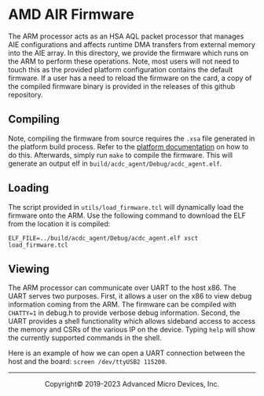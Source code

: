 # AMD AIR Firmware

The ARM processor acts as an HSA AQL packet processor that manages AIE configurations and affects runtime DMA transfers from external memory into the AIE array. In this directory, we provide the firmware which runs on the ARM to perform these operations. Note, most users will not need to touch this as the provided platform configuration contains the default firmware. If a user has a need to reload the firmware on the card, a copy of the compiled firmware binary is provided in the releases of this github repository. 

## Compiling

Note, compiling the firmware from source requires the `.xsa` file generated in the platform build process. Refer to the [platform documentation](../platform/vck5000) on how to do this. Afterwards, simply run `make` to compile the firmware. This will generate an output elf in `build/acdc_agent/Debug/acdc_agent.elf`.


## Loading

The script provided in `utils/load_firmware.tcl` will dynamically load the firmware onto the ARM. Use the following command to download the ELF from the location it is compiled:

```
ELF_FILE=../build/acdc_agent/Debug/acdc_agent.elf xsct load_firmware.tcl
```


## Viewing

The ARM processor can communicate over UART to the host x86. The UART serves two purposes. First, it allows a user on the x86 to view debug information coming from the ARM. The firmware can be compiled with `CHATTY=1` in debug.h to provide verbose debug information. Second, the UART provides a shell functionality which allows sideband access to access the memory and CSRs of the various IP on the device. Typing `help` will show the currently supported commands in the shell.

Here is an example of how we can open a UART connection between the host and the board: `screen /dev/ttyUSB2 115200`. 

-----

<p align="center">Copyright&copy; 2019-2023 Advanced Micro Devices, Inc.</p>
